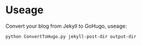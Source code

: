 # Useage

Convert your blog from Jekyll to GoHugo, useage:

```
python ConvertToHugo.py jekyll-post-dir output-dir
```
